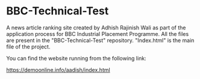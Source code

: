 # BBC-Technical-Test

A news article ranking site created by Adhish Rajinish Wali as part of the application process for BBC Industrial Placement Programme. All the files are present in the "BBC-Technical-Test" repository. "Index.html" is the main file of the project.

You can find the website running from the following link:

https://demoonline.info/aadish/index.html
